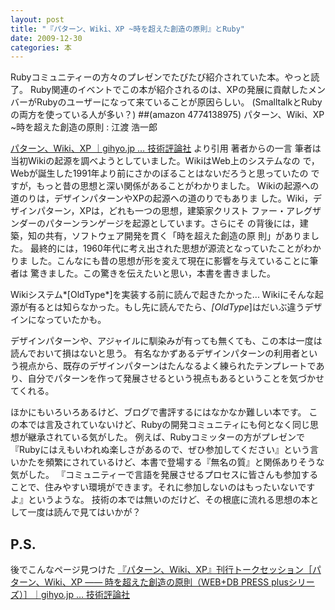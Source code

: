 ```yaml
---
layout: post
title: "『パターン、Wiki、XP ~時を超えた創造の原則』とRuby"
date: 2009-12-30
categories: 本
---
```

Rubyコミュニティーの方々のプレゼンでたびたび紹介されていた本。やっと読了。
Ruby関連のイベントでこの本が紹介されるのは、XPの発展に貢献したメンバーがRubyのユーザーになって来ていることが原因らしい。
(SmalltalkとRubyの両方を使っている人が多い？)
 ##(amazon 4774138975)  パターン、Wiki、XP ~時を超えた創造の原則 : 江渡 浩一郎

 [パターン、Wiki、XP ｜gihyo.jp … 技術評論社](http://gihyo.jp/magazine/wdpress/plus/978-4-7741-3897-8) より引用
 著者からの一言
  筆者は当初Wikiの起源を調べようとしていました。WikiはWeb上のシステムなの
  で，Webが誕生した1991年より前にさかのぼることはないだろうと思っていたの
  ですが，もっと昔の思想と深い関係があることがわかりました。
  Wikiの起源への道のりは，デザインパターンやXPの起源への道のりでもありま
  した。Wiki，デザインパターン，XPは，どれも一つの思想，建築家クリスト
  ファー・アレグザンダーのパターンランゲージを起源としています。さらにそ
  の背後には，建築，知の共有，ソフトウェア開発を貫く「時を超えた創造の原
  則」がありました。
  最終的には，1960年代に考え出された思想が源流となっていたことがわかりま
  した。こんなにも昔の思想が形を変えて現在に影響を与えていることに筆者は
  驚きました。この驚きを伝えたいと思い，本書を書きました。

Wikiシステム*[OldType*]を実装する前に読んで起きたかった...
Wikiにそんな起源が有るとは知らなかった。もし先に読んでたら、*[OldType*]はだいぶ違うデザインになっていたかも。

デザインパターンや、アジャイルに馴染みが有っても無くても、この本は一度は読んでおいて損はないと思う。
有名なかずあるデザインパターンの利用者という視点から、既存のデザインパターンはたんなるよく練られたテンプレートであり、自分でパターンを作って発展させるという視点もあるということを気づかせてくれる。

ほかにもいろいろあるけど、ブログで書評するにはなかなか難しい本です。
この本では言及されていないけど、Rubyの開発コミュニティにも何となく同じ思想が継承されている気がした。
例えば、Rubyコミッターの方がプレゼンで『Rubyにはえもいわれぬ楽しさがあるので、ぜひ参加してください』という言いかたを頻繁にされているけど、本書で登場する『無名の質』と関係ありそうな気がした。
『コミュニティーで言語を発展させるプロセスに皆さんも参加することで、住みやすい環境ができます。それに参加しないのはもったいないですよ』というような。
技術の本では無いのだけど、その根底に流れる思想の本として一度は読んで見てはいかが？

## P.S.
後でこんなページ見つけた
[『パターン、Wiki、XP』刊行トークセッション［パターン、Wiki、XP ―― 時を超えた創造の原則（WEB+DB PRESS plusシリーズ）］｜gihyo.jp … 技術評論社](http://gihyo.jp/magazine/wdpress/plus/978-4-7741-3897-8/0008)
